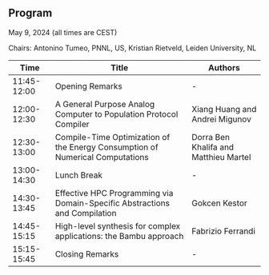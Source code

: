## Program

May 9, 2024 (all times are CEST)

Chairs: Antonino Tumeo, PNNL, US, Kristian Rietveld, Leiden University, NL

| Time          | Title | Authors |
| ------------- | ----- | ------- |
| 11:45-12:00   | Opening Remarks | - |
| 12:00-12:30   | A General Purpose Analog Computer to Population Protocol Compiler | Xiang Huang and Andrei Migunov |
| 12:30-13:00   | Compile-Time Optimization of the Energy Consumption of Numerical Computations | Dorra Ben Khalifa and Matthieu Martel |
| 13:00-14:30   | Lunch Break | - |
| 14:30-13:45   | Effective HPC Programming via Domain-Specific Abstractions and Compilation | Gokcen Kestor |
| 14:45-15:15   | High-level synthesis for complex applications: the Bambu approach | Fabrizio Ferrandi |
| 15:15-15:45   | Closing Remarks | - |
